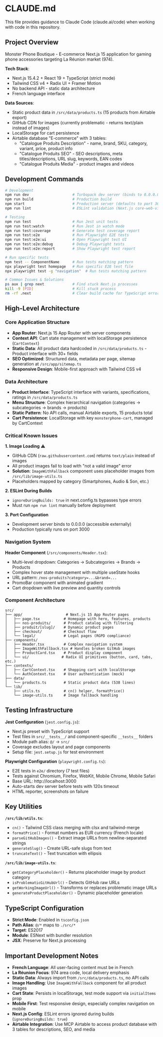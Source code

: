 # CLAUDE.md

This file provides guidance to Claude Code (claude.ai/code) when working with code in this repository.

## Project Overview

Monster Phone Boutique - E-commerce Next.js 15 application for gaming phone accessories targeting La Réunion market (974).

**Tech Stack**:
- Next.js 15.4.2 + React 19 + TypeScript (strict mode)
- Tailwind CSS v4 + Radix UI + Framer Motion  
- No backend API - static data architecture
- French language interface

**Data Sources**:
- Static product data in `/src/data/products.ts` (15 products from Airtable export)
- GitHub CDN for images (currently problematic - returns text/plain instead of images)
- LocalStorage for cart persistence
- Airtable database "E-commerce" with 3 tables:
  - "Catalogue Produits Description" - name, brand, SKU, category, variant, price, product info
  - "Catalogue Produits SEO" - SEO descriptions, meta titles/descriptions, URL slug, keywords, EAN codes
  - "Catalogue Produits Media" - product images and videos

## Development Commands

```bash
# Development
npm run dev                    # Turbopack dev server (binds to 0.0.0.0, auto-detects port)
npm run build                  # Production build
npm start                      # Production server (defaults to port 3000)
npm run lint                   # ESLint validation (Next.js core-web-vitals)

# Testing
npm run test                   # Run Jest unit tests
npm run test:watch             # Run Jest in watch mode
npm run test:coverage          # Generate test coverage report
npm run test:e2e               # Run Playwright E2E tests
npm run test:e2e:ui            # Open Playwright test UI
npm run test:e2e:debug         # Debug Playwright tests
npm run test:e2e:report        # Show Playwright test report

# Run specific tests
npm test -- ComponentName      # Run tests matching pattern
npx playwright test homepage   # Run specific E2E test file
npx playwright test -g "navigation"  # Run tests matching pattern

# Common Issues & Solutions
ps aux | grep next             # Find stuck Next.js processes
kill -9 [PID]                  # Kill stuck process
rm -rf .next                   # Clear build cache for TypeScript errors
```

## High-Level Architecture

### Core Application Structure
- **App Router**: Next.js 15 App Router with server components
- **Context API**: Cart state management with localStorage persistence (`CartContext`)
- **Static Data**: All product data hardcoded in `/src/data/products.ts` - Product interface with 30+ fields
- **SEO Optimized**: Structured data, metadata per page, sitemap generation at `/src/app/sitemap.ts`
- **Responsive Design**: Mobile-first approach with Tailwind CSS v4

### Data Architecture
- **Product Interface**: TypeScript interface with variants, specifications, ratings in `/src/data/products.ts`
- **Menu Structure**: Complex hierarchical navigation (categories → subcategories → brands → products)
- **Static Pattern**: No API calls, manual Airtable exports, 15 products total
- **Cart Persistence**: LocalStorage with key `monsterphone-cart`, managed by CartContext

### Critical Known Issues

**1. Image Loading** ⚠️
- GitHub CDN (`raw.githubusercontent.com`) returns `text/plain` instead of images
- All product images fail to load with "not a valid image" error
- **Solution**: `ImageWithFallback` component uses placeholder images from `/src/lib/image-utils.ts`
- Placeholders mapped by category (Smartphones, Audio & Son, etc.)

**2. ESLint During Builds**
- `ignoreDuringBuilds: true` in next.config.ts bypasses type errors
- Must run `npm run lint` manually before deployment

**3. Port Configuration**
- Development server binds to 0.0.0.0 (accessible externally)
- Production typically runs on port 3000

### Navigation System
**Header Component** (`/src/components/Header.tsx`):
- Multi-level dropdown: Categories → Subcategories → Brands → Products
- Complex hover state management with multiple useState hooks
- URL pattern: `/nos-produits?category=...&brand=...`
- PromoBar component with animated gradient
- Cart dropdown with live preview and quantity controls

### Component Architecture
```
src/
├── app/                    # Next.js 15 App Router pages
│   ├── page.tsx           # Homepage with hero, features, products
│   ├── nos-produits/      # Product catalog with filtering
│   ├── produit/[slug]/    # Dynamic product pages
│   ├── checkout/          # Checkout flow
│   └── legal/             # Legal pages (RGPD compliance)
├── components/            
│   ├── Header.tsx         # Complex navigation system
│   ├── ImageWithFallback.tsx # Handles broken GitHub images
│   ├── ProductCard.tsx    # Product display component
│   └── ui/               # Radix UI primitives (button, card, tabs, etc.)
├── contexts/
│   ├── CartContext.tsx    # Shopping cart with localStorage
│   └── AuthContext.tsx    # User authentication (mock)
├── data/
│   └── products.ts        # Static product data (538 lines)
└── lib/
    ├── utils.ts           # cn() helper, formatPrice()
    └── image-utils.ts     # Image fallback handling
```

## Testing Infrastructure

**Jest Configuration** (`jest.config.js`):
- Next.js preset with TypeScript support
- Test files in `src/__tests__/` and component-specific `__tests__` folders
- Module path alias: `@/` → `src/`
- Coverage excludes layout and page components
- Setup file: `jest.setup.js` for test environment

**Playwright Configuration** (`playwright.config.ts`):
- E2E tests in `e2e/` directory (7 test files)
- Tests against Chromium, Firefox, WebKit, Mobile Chrome, Mobile Safari
- Base URL: http://localhost:3000
- Auto-starts dev server before tests with 120s timeout
- HTML reporter, screenshots on failure

## Key Utilities

**`/src/lib/utils.ts`**:
- `cn()` - Tailwind CSS class merging with clsx and tailwind-merge
- `formatPrice()` - Format numbers as EUR currency (French locale)
- `parseGitHubImages()` - Extract image URLs from newline-separated strings
- `generateSlug()` - Create URL-safe slugs from text
- `truncateText()` - Text truncation with ellipsis

**`/src/lib/image-utils.ts`**:
- `getCategoryPlaceholder()` - Returns placeholder image by product category
- `isProblematicGitHubUrl()` - Detects GitHub raw URLs
- `getWorkingImageUrl()` - Transforms or replaces problematic image URLs
- `generateProductPlaceholder()` - Dynamic placeholder generation

## TypeScript Configuration

- **Strict Mode**: Enabled in `tsconfig.json`
- **Path Alias**: `@/*` maps to `./src/*`
- **Target**: ES2017
- **Module**: ESNext with bundler resolution
- **JSX**: Preserve for Next.js processing

## Important Development Notes

- **French Language**: All user-facing content must be in French
- **La Réunion Focus**: 974 area code, local delivery emphasis
- **Static Data**: Always import from `/src/data/products.ts`, no API calls
- **Image Handling**: Use `ImageWithFallback` component for all product images
- **Cart State**: Persists in localStorage, test mode support via `initialItems` prop
- **Mobile First**: Test responsive design, especially complex navigation on mobile
- **Next.js Config**: ESLint errors ignored during builds (`ignoreDuringBuilds: true`)
- **Airtable Integration**: Use MCP Airtable to access product database with 3 tables for descriptions, SEO, and media
